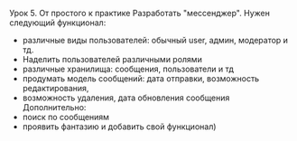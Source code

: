 Урок 5. От простого к практике
Разработать "мессенджер". Нужен следующий функционал:
- различные виды пользователей: обычный user, админ, модератор и тд. 
- Наделить пользователей различными ролями
- различные хранилища: сообщения, пользователи и тд
- продумать модель сообщений: дата отправки, возможность редактирования, 
- возможность удаления, дата обновления сообщения
  Дополнительно:
- поиск по сообщениям
- проявить фантазию и добавить свой функционал)